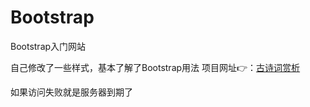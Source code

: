 # Bootstrap

Bootstrap入门网站

自己修改了一些样式，基本了解了Bootstrap用法
项目网址👉：[古诗词赏析](http://8.131.75.118/)

如果访问失败就是服务器到期了
